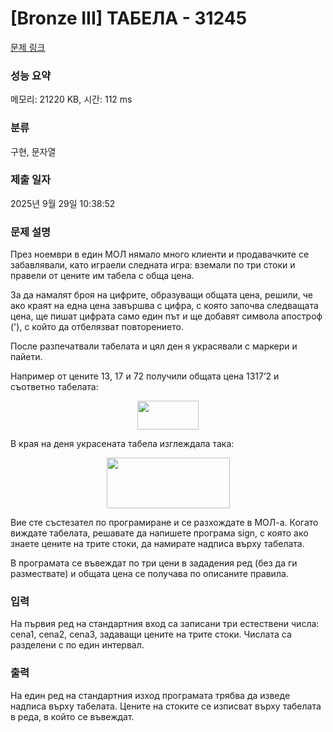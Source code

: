 # [Bronze III] ТАБЕЛА - 31245 

[문제 링크](https://www.acmicpc.net/problem/31245) 

### 성능 요약

메모리: 21220 KB, 시간: 112 ms

### 분류

구현, 문자열

### 제출 일자

2025년 9월 29일 10:38:52

### 문제 설명

<p>През ноември в един МОЛ нямало много клиенти и продавачките се забавлявали, като играели следната игра: вземали по три стоки и правели от цените им табела с обща цена.</p>

<p>За да намалят броя на цифрите, образуващи общата цена, решили, че ако краят на една цена завършва с цифра, с която започва следващата цена, ще пишат цифрата само един път и ще добавят символа апостроф ('), с който да отбелязват повторението.</p>

<p>После разпечатвали табелата и цял ден я украсявали с маркери и пайети.</p>

<p>Например от цените 13, 17 и 72 получили общата цена 1317’2 и съответно табелата:</p>

<p style="text-align: center;"><img alt="" src="https://upload.acmicpc.net/1eade03c-93fd-4f8d-b3fb-6a3d158e30ed/-/preview/" style="width: 98px; height: 46px;"></p>

<p>В края на деня украсената табела изглеждала така:</p>

<p style="text-align: center;"><img alt="" src="https://upload.acmicpc.net/b155d8ad-9a55-45fa-8f7a-9e75dcc920b6/-/preview/" style="width: 197px; height: 81px;"></p>

<p>Вие сте състезател по програмиране и се разхождате в МОЛ-а. Когато виждате табелата, решавате да напишете програма sign, с която ако знаете цените на трите стоки, да намирате надписа върху табелата.</p>

<p>В програмата се въвеждат по три цени в зададения ред (без да ги размествате) и общата цена се получава по описаните правила.</p>

### 입력 

 <p>На първия ред на стандартния вход са записани три естествени числа: cena1, cena2, cena3, задаващи цените на трите стоки. Числата са разделени с по един интервал.</p>

### 출력 

 <p>На един ред на стандартния изход програмата трябва да изведе надписа върху табелата. Цените на стоките се изписват върху табелата в реда, в който се въвеждат.</p>

